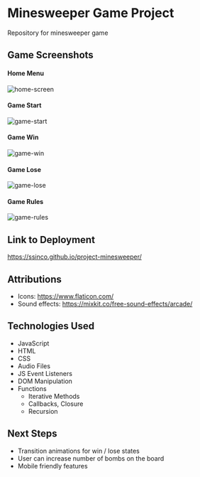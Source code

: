 # Minesweeper Game Project
Repository for minesweeper game


## Game Screenshots

#### Home Menu
![home-screen](https://github.com/ssinco/project-minesweeper/assets/7919510/2425a247-a25a-42d3-834f-c57a222b31fe)

#### Game Start
![game-start](https://github.com/ssinco/project-minesweeper/assets/7919510/ce8997cc-19f6-4e23-bb6d-6b93ad39cdb7)

#### Game Win
![game-win](https://github.com/ssinco/project-minesweeper/assets/7919510/58f76cbc-3014-4878-97ba-970be45daf18)

#### Game Lose
![game-lose](https://github.com/ssinco/project-minesweeper/assets/7919510/02d13887-86c4-4670-b81a-c026cdc61380)

#### Game Rules
![game-rules](https://github.com/ssinco/project-minesweeper/assets/7919510/3acb906b-a275-4cff-8256-d7c42c61a2f4)



## Link to Deployment
https://ssinco.github.io/project-minesweeper/

## Attributions
* Icons: https://www.flaticon.com/
* Sound effects: https://mixkit.co/free-sound-effects/arcade/

## Technologies Used
* JavaScript
* HTML
* CSS
* Audio Files
* JS Event Listeners
* DOM Manipulation
* Functions
  * Iterative Methods
  * Callbacks, Closure
  * Recursion

## Next Steps
* Transition animations for win / lose states
* User can increase number of bombs on the board
* Mobile friendly features








